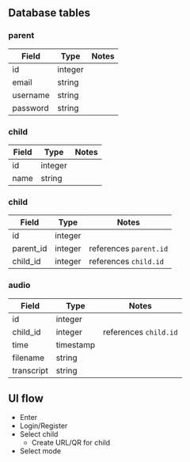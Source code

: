 ## Database tables
### parent
|Field|Type|Notes
|-|-|-|
|id|integer|
|email|string|
|username|string
|password|string|

### child
|Field|Type|Notes
|-|-|-|
|id|integer|
|name|string


### child
|Field|Type|Notes
|-|-|-|
|id|integer|
|parent_id|integer|references `parent.id`
|child_id|integer|references `child.id`

### audio
|Field|Type|Notes
|-|-|-|
|id|integer|
|child_id|integer|references `child.id`
|time|timestamp
|filename|string
|transcript|string


## UI flow

* Enter
* Login/Register
* Select child
    * Create URL/QR for child
* Select mode